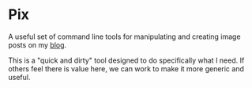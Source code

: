 # Pix

A useful set of command line tools for manipulating and creating image posts on my [blog](https://codecaptured.com).

This is a "quick and dirty" tool designed to do specifically what I need. If others feel there is value here, we can work to make it more generic and useful.
